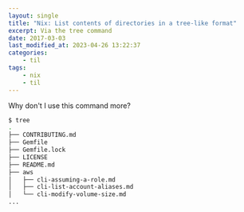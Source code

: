 ```yaml
---
layout: single
title: "Nix: List contents of directories in a tree-like format"
excerpt: Via the tree command
date: 2017-03-03
last_modified_at: 2023-04-26 13:22:37
categories:
    - til
tags:
    - nix
    - til
---
```


Why don't I use this command more?

```bash
$ tree
.
├── CONTRIBUTING.md
├── Gemfile
├── Gemfile.lock
├── LICENSE
├── README.md
├── aws
│   ├── cli-assuming-a-role.md
│   ├── cli-list-account-aliases.md
│   └── cli-modify-volume-size.md
...
```
